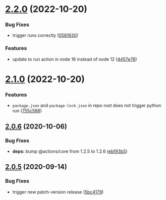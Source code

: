 # [2.2.0](https://github.com/Lundalogik/differential-build-action/compare/v2.1.0...v2.2.0) (2022-10-20)


### Bug Fixes

* trigger runs correctly ([0581630](https://github.com/Lundalogik/differential-build-action/commit/0581630d411885be071a57daf5b0526c68beb95a))


### Features

* update to run action in node 16 instead of node 12 ([4457e76](https://github.com/Lundalogik/differential-build-action/commit/4457e765cf93b5f7c904ab241a9897f1c96a9e3d))

# [2.1.0](https://github.com/Lundalogik/differential-build-action/compare/v2.0.6...v2.1.0) (2022-10-20)


### Features

* `package.json` and `package-lock.json` in repo root does not trigger python run ([755c588](https://github.com/Lundalogik/differential-build-action/commit/755c5881b899a62c8bedf08735b874f4fa766bba))

## [2.0.6](https://github.com/Lundalogik/differential-build-action/compare/v2.0.5...v2.0.6) (2020-10-06)


### Bug Fixes

* **deps:** bump @actions/core from 1.2.5 to 1.2.6 ([ebf93b5](https://github.com/Lundalogik/differential-build-action/commit/ebf93b5e79a9e232a0d02a23ab509c07def2e0a1))

## [2.0.5](https://github.com/Lundalogik/differential-build-action/compare/v2.0.4...v2.0.5) (2020-09-14)


### Bug Fixes

* trigger new patch-version release ([5bc4179](https://github.com/Lundalogik/differential-build-action/commit/5bc41790915fbc7a23651af261882c99e28912c8))
